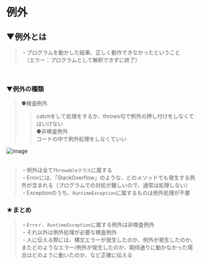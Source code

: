 # 例外

## ▼例外とは
>・プログラムを動かした結果、正しく動作できなかったということ<br>
>　（エラー：プログラムとして解釈できずに終了）<br>
<br>

### ▼例外の種類
>●検査例外<br>
>>catchをして処理をするか、throws句で例外の押し付けをしなくてはいけない<br>
>●非検査例外<br>
>>コードの中で例外処理をしなくていい<br>

![image](https://user-images.githubusercontent.com/81621944/212504038-9a81d4f4-a3fd-44cd-90b6-fcb05c9ca15a.png)<br>
<br>

>・例外は全て`Throwableクラス`に属する<br>
>・Errorには、「StackOverflow」のような、どのメソッドでも発生する例外が含まれる（プログラムでの対処が難しいので、通常は処理しない）<br>
>・Exceptionのうち、`RuntimeException`に属するものは例外処理が不要<br>

### ★まとめ
>・`Erroｒ`、`RuntimeException`に属する例外は非検査例外<br>
>・それ以外は例外処理が必要な検査例外<br>
>・人に伝える際には、構文エラーが発生したのか、例外が発生したのか、またどのようなエラー/例外が発生したのか、期待通りに動かなかった場合はどのように動いたのか、など正確に伝える<br>
<br>
